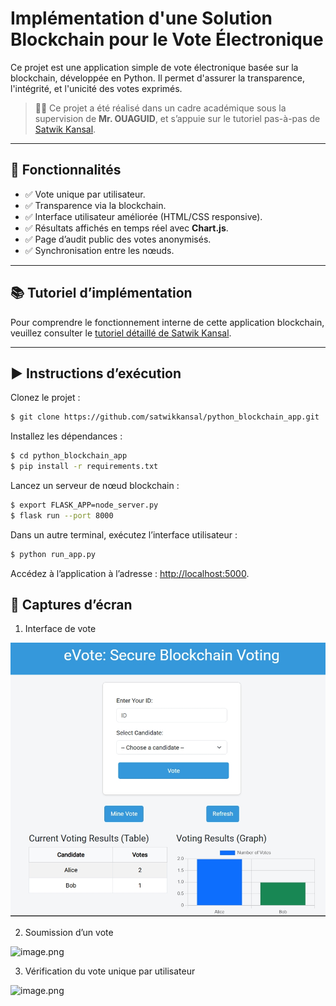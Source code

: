 # Implémentation d'une Solution Blockchain pour le Vote Électronique

Ce projet est une application simple de vote électronique basée sur la blockchain, développée en Python. Il permet d'assurer la transparence, l'intégrité, et l'unicité des votes exprimés.

> 🧑‍🏫 Ce projet a été réalisé dans un cadre académique sous la supervision de **Mr. OUAGUID**, et s’appuie sur le tutoriel pas-à-pas de [Satwik Kansal](https://gist.github.com/satwikkansal/4a857cad2797b9d199547a752933a715).

---

## 📌 Fonctionnalités

- ✅ Vote unique par utilisateur.
- ✅ Transparence via la blockchain.
- ✅ Interface utilisateur améliorée (HTML/CSS responsive).
- ✅ Résultats affichés en temps réel avec **Chart.js**.
- ✅ Page d’audit public des votes anonymisés.
- ✅ Synchronisation entre les nœuds.

---

## 📚 Tutoriel d’implémentation

Pour comprendre le fonctionnement interne de cette application blockchain, veuillez consulter le [tutoriel détaillé de Satwik Kansal](https://web.archive.org/web/20201222142511/https:/developer.ibm.com/technologies/blockchain/tutorials/develop-a-blockchain-application-from-scratch-in-python/#4-implement-a-proof-of-work-algorithm).

---

## ▶️ Instructions d’exécution

Clonez le projet :

```sh
$ git clone https://github.com/satwikkansal/python_blockchain_app.git
```

Installez les dépendances :

```sh
$ cd python_blockchain_app
$ pip install -r requirements.txt
```

Lancez un serveur de nœud blockchain :

```sh
$ export FLASK_APP=node_server.py
$ flask run --port 8000
```

Dans un autre terminal, exécutez l’interface utilisateur :

```sh
$ python run_app.py
```

Accédez à l’application à l’adresse : [http://localhost:5000](http://localhost:5000).

## 📸 Captures d’écran

1. Interface de vote

![image.png](https://github.com/chaymaAitB/Impl-mentation-d-une-Solution-Blockchain-pour-vote-lectronique/blob/main/screenshots/4.jpeg)

2. Soumission d’un vote

![image.png](https://github.com/satwikkansal/python_blockchain_app/raw/master/screenshots/5.jpeg)

3. Vérification du vote unique par utilisateur 

![image.png](https://github.com/satwikkansal/python_blockchain_app/raw/master/screenshots/6.jpeg)
